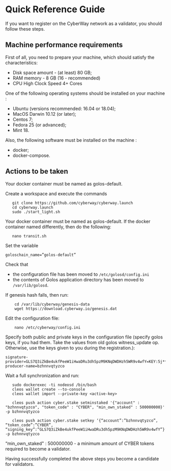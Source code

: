 
# Quick Reference Guide

If you want to register on the CyberWay network as a validator, you should follow these steps.

## Machine performance requirements

First of all, you need to prepare your machine, which should satisfy the characteristics:
  * Disk space amount - (at least) 80 GB;
  * RAM memory - 8 GB (16 - recommended)
  * CPU High Clock Speed 4+ Cores  


One of the following operating systems should be installed on your machine :
  * Ubuntu (versions recommended: 16.04 or 18.04);
  * MacOS Darwin 10.12 (or later);
  * Centos 7;
  * Fedora 25 (or advanced);
  * Mint 18.


Also, the following software must be installed on the machine :
  * docker;
  * docker-compose.  

## Actions to be taken
Your docker container must be named as golos-default.  

Create a workspace and execute the commands  
```
   git clone https://github.com/cyberway/cyberway.launch
   cd cyberway.launch
   sudo ./start_light.sh
```
Your docker container must be named as golos-default. If the docker container named differently, then do the following:  
```
   nano transit.sh
```
Set the variable 
```
goloschain_name=”golos-default”
```
Check that  
  * the configuration file has been moved to `/etc/golosd/config.ini` 
  * the contents of Golos application directory has been moved to `/var/lib/golosd`.

If genesis hash falls, then run:  
```
    cd /var/lib/cyberway/genesis-data
    wget https://download.cyberway.io/genesis.dat
```

Edit the configuration file:  
```
    nano /etc/cyberway/config.ini
```  

Specify both public and private keys in the configuration file (specify golos keys, if you had them. Take the values from old golos witness_update op. Otherwise, use the keys given to you during the registration.):  
```
signature-provider=GLS7Q3iZkBe4ukfPeeW1iHwaDRu3dh5pzM9KNqDWDHzh5WR9v4wfY=KEY:5j****
producer-name=bzhnnvqtyzco
```  

Wait a full synchronization and run:  
```
   sudo dockerexec -ti nodeosd /bin/bash
   cleos wallet create --to-console
   cleos wallet import --private-key <active-key>

   cleos push action cyber.stake setminstaked '{"account" : "bzhnnvqtyzco", "token_code" : "CYBER", "min_own_staked" : 500000000}' -p bzhnnvqtyzco

   cleos push action cyber.stake setkey ‘{“account”:”bzhnnvqtyzco”, “token_code”:”CYBER”, “signing_key”:”GLS7Q3iZkBe4ukfPeeW1iHwaDRu3dh5pzM9KNqDWDHzh5WR9v4wfY”}’ -p bzhnnvqtyzco 

```   
“min_own_staked" : 500000000  - a minimum amount of CYBER tokens required to become a validator.  

Нaving successfully completed the above steps you become a candidate for validators.